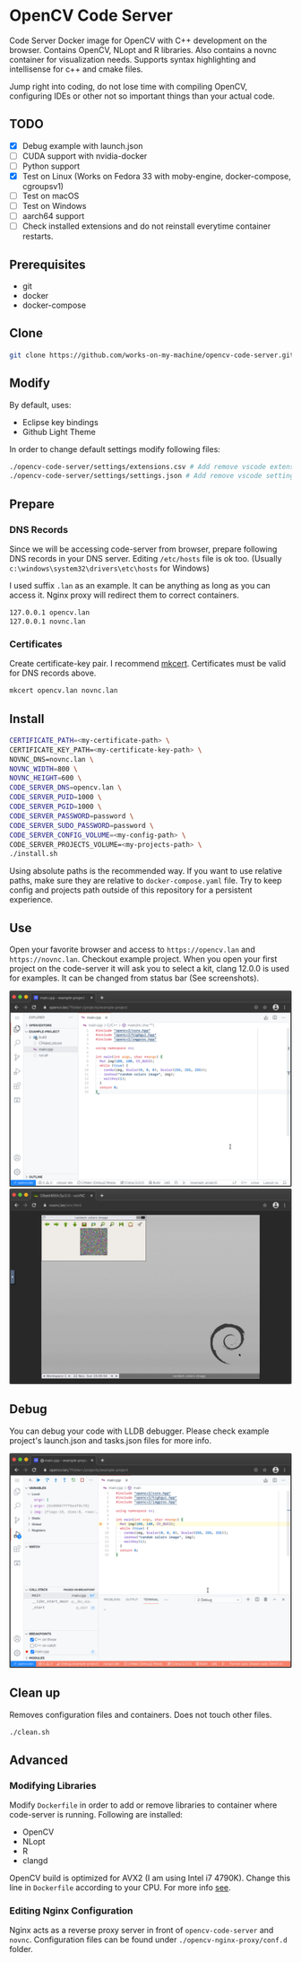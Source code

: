 # OpenCV Code Server
Code Server Docker image for OpenCV with C++ development on the browser. Contains OpenCV, NLopt and R libraries. Also contains a novnc container for visualization needs. Supports syntax highlighting and intellisense for c++ and cmake files.

Jump right into coding, do not lose time with compiling OpenCV, configuring IDEs or other not so important things than your actual code.

## TODO
- [x] Debug example with launch.json
- [ ] CUDA support with nvidia-docker
- [ ] Python support
- [x] Test on Linux (Works on Fedora 33 with moby-engine, docker-compose, cgroupsv1)
- [ ] Test on macOS
- [ ] Test on Windows
- [ ] aarch64 support
- [ ] Check installed extensions and do not reinstall everytime container restarts.

## Prerequisites
- git
- docker
- docker-compose

## Clone
```bash
git clone https://github.com/works-on-my-machine/opencv-code-server.git
```

## Modify
By default, uses:
- Eclipse key bindings
- Github Light Theme

In order to change default settings modify following files:
```bash
./opencv-code-server/settings/extensions.csv # Add remove vscode extensions
./opencv-code-server/settings/settings.json # Add remove vscode settings
```

## Prepare
### DNS Records
Since we will be accessing code-server from browser, prepare following DNS records in your DNS server. Editing `/etc/hosts` file is ok too. (Usually `c:\windows\system32\drivers\etc\hosts` for Windows)

I used suffix `.lan` as an example. It can be anything as long as you can access it. Nginx proxy will redirect them to correct containers.
```
127.0.0.1 opencv.lan
127.0.0.1 novnc.lan
```
### Certificates
Create certificate-key pair. I recommend [mkcert](https://github.com/FiloSottile/mkcert). Certificates must be valid for DNS records above.

```bash
mkcert opencv.lan novnc.lan
```
## Install
```bash
CERTIFICATE_PATH=<my-certificate-path> \
CERTIFICATE_KEY_PATH=<my-certificate-key-path> \
NOVNC_DNS=novnc.lan \
NOVNC_WIDTH=800 \
NOVNC_HEIGHT=600 \
CODE_SERVER_DNS=opencv.lan \
CODE_SERVER_PUID=1000 \
CODE_SERVER_PGID=1000 \
CODE_SERVER_PASSWORD=password \
CODE_SERVER_SUDO_PASSWORD=password \
CODE_SERVER_CONFIG_VOLUME=<my-config-path> \
CODE_SERVER_PROJECTS_VOLUME=<my-projects-path> \
./install.sh
```
Using absolute paths is the recommended way. If you want to use relative paths, make sure they are relative to `docker-compose.yaml` file. Try to keep config and projects path outside of this repository for a persistent experience.

## Use
Open your favorite browser and access to `https://opencv.lan` and `https://novnc.lan`. Checkout example project. When you open your first project on the code-server it will ask you to select a kit, clang 12.0.0 is used for examples. It can be changed from status bar (See screenshots).

![opencv.lan](images/code-server.png)
![novnc.lan](images/novnc.png)

## Debug
You can debug your code with LLDB debugger. Please check example project's launch.json and tasks.json files for more info.

![novnc.lan](images/debug.png)

## Clean up
Removes configuration files and containers. Does not touch other files.
```bash
./clean.sh
```

## Advanced
### Modifying Libraries
Modify `Dockerfile` in order to add or remove libraries to container where code-server is running. Following are installed:
- OpenCV
- NLopt
- R
- clangd

OpenCV build is optimized for AVX2 (I am using Intel i7 4790K). Change this line in `Dockerfile` according to your CPU. For more info [see](https://github.com/opencv/opencv/wiki/CPU-optimizations-build-options).

### Editing Nginx Configuration
Nginx acts as a reverse proxy server in front of `opencv-code-server` and `novnc`. Configuration files can be found under `./opencv-nginx-proxy/conf.d` folder.
